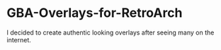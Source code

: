 # GBA-Overlays-for-RetroArch
I decided to create authentic looking overlays after seeing many on the internet.
